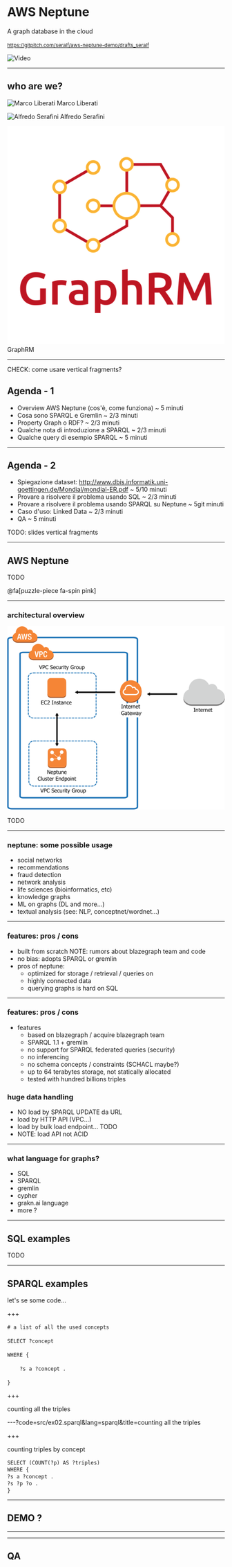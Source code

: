 


# AWS Neptune 

A graph database in the cloud


<small>https://gitpitch.com/seralf/aws-neptune-demo/drafts_seralf</small>

![Video](https://www.youtube.com/watch?v=6o1Ezf6NZ_E#t=26m)

---

## who are we?


![Marco Liberati](assets/img/marco_liberati_avatar.jpg|width=40)
Marco Liberati

![Alfredo Serafini](assets/img/NOT_YET.jpg)
Alfredo Serafini

![GraphRM](assets/img/GraphRM_logo.png)
GraphRM

---

<span>
CHECK: come usare vertical fragments?
</span>

## Agenda - 1

- Overview AWS Neptune (cos'è, come funziona) ~ 5 minuti
- Cosa sono SPARQL e Gremlin ~ 2/3 minuti
- Property Graph o RDF? ~ 2/3 minuti
- Qualche nota di introduzione a SPARQL ~ 2/3 minuti
- Qualche query di esempio SPARQL ~ 5 minuti

---

## Agenda - 2

- Spiegazione dataset: http://www.dbis.informatik.uni-goettingen.de/Mondial/mondial-ER.pdf ~ 5/10 minuti
- Provare a risolvere il problema usando SQL ~ 2/3 minuti
- Provare a risolvere il problema usando SPARQL su Neptune ~ 5git  minuti
- Caso d'uso: Linked Data ~ 2/3 minuti
- QA ~ 5 minuti

TODO: slides vertical fragments


---

## AWS Neptune

TODO

@fa[puzzle-piece fa-spin pink]

---

### architectural overview

![neptune_architecture_01](assets/img/neptune_architecture_01.png)

TODO

---

### neptune: some possible usage

- social networks
- recommendations
- fraud detection
- network analysis
- life sciences (bioinformatics, etc)
- knowledge graphs
- ML on graphs (DL and more...)
- textual analysis (see: NLP, conceptnet/wordnet...)

---

### features: pros / cons

+ built from scratch 
	NOTE: rumors about blazegraph team and code
+ no bias: adopts SPARQL or gremlin
+ pros of neptune:
	- optimized for storage / retrieval / queries on
	- highly connected data
	- querying graphs is hard on SQL

---

### features: pros / cons

+ features
	- based on blazegraph / acquire blazegraph team
	- SPARQL 1.1 + gremlin	
	- no support for SPARQL federated queries (security)
	- no inferencing
	- no schema concepts / constraints (SCHACL maybe?)
	- up to 64 terabytes storage, not statically allocated	
	- tested with hundred billions triples

### huge data handling


- NO load by SPARQL UPDATE da URL	
- load by HTTP API (VPC...)
- load by bulk load endpoint... TODO
- NOTE: load API not ACID

---

### what language for graphs?

+ SQL
+ SPARQL
+ gremlin
+ cypher
+ grakn.ai language
+ more ?


---

## SQL examples

TODO

---

## SPARQL examples

let's se some code...

+++

```
# a list of all the used concepts

SELECT ?concept 

WHERE {

	?s a ?concept .

}

```

+++


counting all the triples

---?code=src/ex02.sparql&lang=sparql&title=counting all the triples

+++

counting triples by concept

```sparql
SELECT (COUNT(?p) AS ?triples)
WHERE {
?s a ?concept .
?s ?p ?o .
}

```

---


## DEMO ?

---



* * * 

## QA






 
